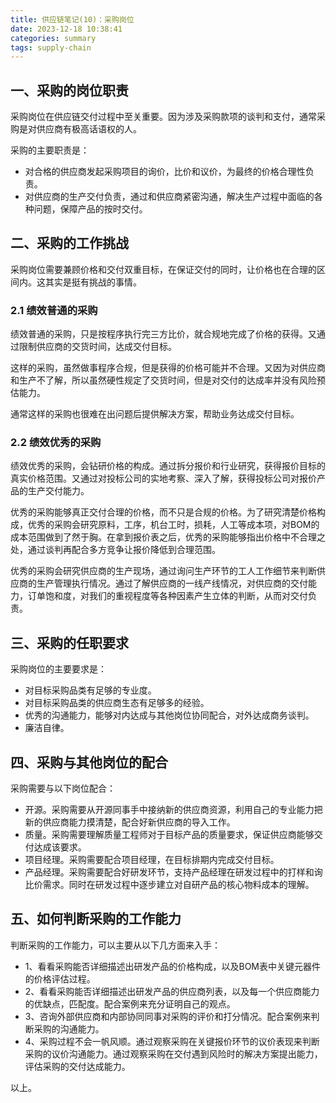 ```yaml
---
title: 供应链笔记(10)：采购岗位
date: 2023-12-18 10:38:41
categories: summary
tags: supply-chain
---
```


## 一、采购的岗位职责

采购岗位在供应链交付过程中至关重要。因为涉及采购款项的谈判和支付，通常采购是对供应商有极高话语权的人。

采购的主要职责是：

 - 对合格的供应商发起采购项目的询价，比价和议价，为最终的价格合理性负责。
 - 对供应商的生产交付负责，通过和供应商紧密沟通，解决生产过程中面临的各种问题，保障产品的按时交付。

## 二、采购的工作挑战

采购岗位需要兼顾价格和交付双重目标，在保证交付的同时，让价格也在合理的区间内。这其实是挺有挑战的事情。

### 2.1 绩效普通的采购

绩效普通的采购，只是按程序执行完三方比价，就合规地完成了价格的获得。又通过限制供应商的交货时间，达成交付目标。

这样的采购，虽然做事程序合规，但是获得的价格可能并不合理。又因为对供应商和生产不了解，所以虽然硬性规定了交货时间，但是对交付的达成率并没有风险预估能力。

通常这样的采购也很难在出问题后提供解决方案，帮助业务达成交付目标。

### 2.2 绩效优秀的采购

绩效优秀的采购，会钻研价格的构成。通过拆分报价和行业研究，获得报价目标的真实价格范围。又通过对投标公司的实地考察、深入了解，获得投标公司对报价产品的生产交付能力。

优秀的采购能够真正交付合理的价格，而不只是合规的价格。为了研究清楚价格构成，优秀的采购会研究原料，工序，机台工时，损耗，人工等成本项，对BOM的成本范围做到了然于胸。在拿到报价表之后，优秀的采购能够指出价格中不合理之处，通过谈判再配合多方竞争让报价降低到合理范围。

优秀的采购会研究供应商的生产现场，通过询问生产环节的工人工作细节来判断供应商的生产管理执行情况。通过了解供应商的一线产线情况，对供应商的交付能力，订单饱和度，对我们的重视程度等各种因素产生立体的判断，从而对交付负责。

## 三、采购的任职要求

采购岗位的主要要求是：

 - 对目标采购品类有足够的专业度。
 - 对目标采购品类的供应商生态有足够多的经验。
 - 优秀的沟通能力，能够对内达成与其他岗位协同配合，对外达成商务谈判。
 - 廉洁自律。

## 四、采购与其他岗位的配合

采购需要与以下岗位配合：

 - 开源。采购需要从开源同事手中接纳新的供应商资源，利用自己的专业能力把新的供应商能力摸清楚，配合好新供应商的导入工作。
 - 质量。采购需要理解质量工程师对于目标产品的质量要求，保证供应商能够交付达成该要求。
 - 项目经理。采购需要配合项目经理，在目标排期内完成交付目标。
 - 产品经理。采购需要配合好研发环节，支持产品经理在研发过程中的打样和询比价需求。同时在研发过程中逐步建立对自研产品的核心物料成本的理解。

## 五、如何判断采购的工作能力

判断采购的工作能力，可以主要从以下几方面来入手：

 - 1、看看采购能否详细描述出研发产品的价格构成，以及BOM表中关键元器件的价格评估过程。
 - 2、看看采购能否详细描述出研发产品的供应商列表，以及每一个供应商能力的优缺点，匹配度。配合案例来充分证明自己的观点。
 - 3、咨询外部供应商和内部协同同事对采购的评价和打分情况。配合案例来判断采购的沟通能力。
 - 4、采购过程不会一帆风顺。通过观察采购在关键报价环节的议价表现来判断采购的议价沟通能力。通过观察采购在交付遇到风险时的解决方案提出能力，评估采购的交付达成能力。

以上。
